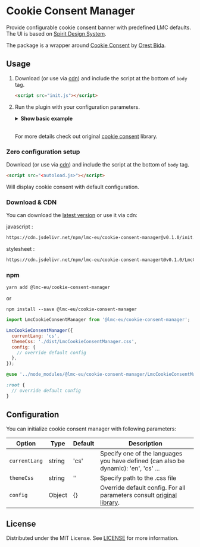 # Cookie Consent Manager

Provide configurable cookie consent banner with predefined LMC defaults. The UI is based on [Spirit Design System].

The package is a wrapper around [Cookie Consent] by [Orest Bida].

## Usage

1. Download (or use via [cdn](#download--cdn)) and include the script at the bottom of `body` tag.

   ```html
   <script src="init.js"></script>
   ```

2. Run the plugin with your configuration parameters.
   <br>
   <details><summary><b>Show basic example</b></summary>

   ```html
   <script defer src="init.js"></script>
   <script>
     window.addEventListener('load', function () {
       initLmcCookieConsentManager({
         currentLang: 'cs',
         themeCss: './dist/LmcCookieConsentManager.css',
         config: {
           // override default config
         },
       });
     });
   </script>
   ```

   </summary>
   </details>
   <br>

   For more details check out original [cookie consent] library.

### Zero configuration setup

Download (or use via [cdn](#download--cdn)) and include the script at the bottom of `body` tag.

```html
<script src="<autoload.js>"></script>
```

Will display cookie consent with default configuration.

### Download & CDN

You can download the [latest version](https://github.com/lmc-eu/cookie-consent-manager/releases) or use it via cdn:

javascript :

```html
https://cdn.jsdelivr.net/npm/lmc-eu/cookie-consent-manager@v0.1.0/init.js
```

stylesheet :

```html
https://cdn.jsdelivr.net/npm/lmc-eu/cookie-consent-managert@v0.1.0/LmcCookieConsentManager.css
```

### npm

```shell
yarn add @lmc-eu/cookie-consent-manager
```

or

```shell
npm install --save @lmc-eu/cookie-consent-manager
```

```js
import LmcCookieConsentManager from '@lmc-eu/cookie-consent-manager';

LmcCookieConsentManager({
  currentLang: 'cs',
  themeCss: './dist/LmcCookieConsentManager.css',
  config: {
    // override default config
  },
});
```

```scss
@use '../node_modules/@lmc-eu/cookie-consent-manager/LmcCookieConsentManager';

:root {
  // override default config
}
```

## Configuration

You can initialize cookie consent manager with following parameters:

| Option        | Type   | Default | Description                                                                                                                                                     |
| ------------- | ------ | ------- | --------------------------------------------------------------------------------------------------------------------------------------------------------------- |
| `currentLang` | string | 'cs'    | Specify one of the languages you have defined (can also be dynamic): 'en', 'cs' ...                                                                             |
| `themeCss`    | string | ''      | Specify path to the .css file                                                                                                                                   |
| `config`      | Object | {}      | Override default config. For all parameters consult [original library](https://github.com/orestbida/cookieconsent/blob/master/Readme.md#all-available-options). |

## License

Distributed under the MIT License. See [LICENSE](https://github.com/lmc-eu/cookie-consent-manager/blob/main/LICENSE.md) for more information.

[spirit design system]: https://github.com/lmc-eu/spirit-design-system
[cookie consent]: https://github.com/orestbida/cookieconsent
[orest bida]: https://github.com/orestbida
